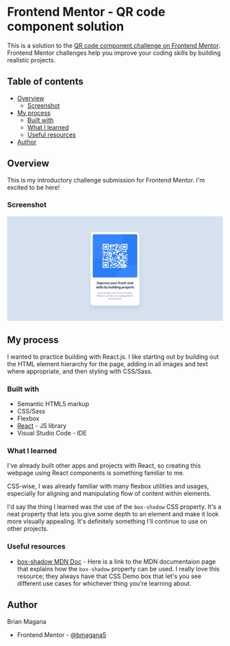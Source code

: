 # Frontend Mentor - QR code component solution

This is a solution to the [QR code component challenge on Frontend Mentor](https://www.frontendmentor.io/challenges/qr-code-component-iux_sIO_H). Frontend Mentor challenges help you improve your coding skills by building realistic projects. 

## Table of contents

- [Overview](#overview)
  - [Screenshot](#screenshot)
- [My process](#my-process)
  - [Built with](#built-with)
  - [What I learned](#what-i-learned)
  - [Useful resources](#useful-resources)
- [Author](#author)

## Overview

This is my introductory challenge submission for Frontend Mentor. I'm excited to be here!

### Screenshot

![](./images/screenshot.png)

## My process

I wanted to practice building with React.js. I like starting out by building out the HTML 
element hierarchy for the page, adding in all images and text where appropriate, and then 
styling with CSS/Sass. 

### Built with

- Semantic HTML5 markup
- CSS/Sass
- Flexbox
- [React](https://reactjs.org/) - JS library
- Visual Studio Code - IDE

### What I learned

I've already built other apps and projects with React, so creating this webpage using React 
components is something familiar to me. 

CSS-wise, I was already familiar with many flexbox utilities and usages, especially for 
aligning and manipulating flow of content within elements. 

I'd say the thing I learned was the use of the <code>box-shadow</code> CSS property.
It's a neat property that lets you give some depth to an element and make it look more 
visually appealing. It's definitely something I'll continue to use on other projects.

### Useful resources

- [box-shadow MDN Doc](https://developer.mozilla.org/en-US/docs/Web/CSS/box-shadow) - Here is a link to the MDN documentaion page that explains how the <code>box-shadow</code> property can be used. I really love this resource; they always have that CSS Demo box that let's you see different use cases for whichever thing you're learning about.

## Author

Brian Magana
- Frontend Mentor - [@bmagana5](https://www.frontendmentor.io/profile/bmagana5)
